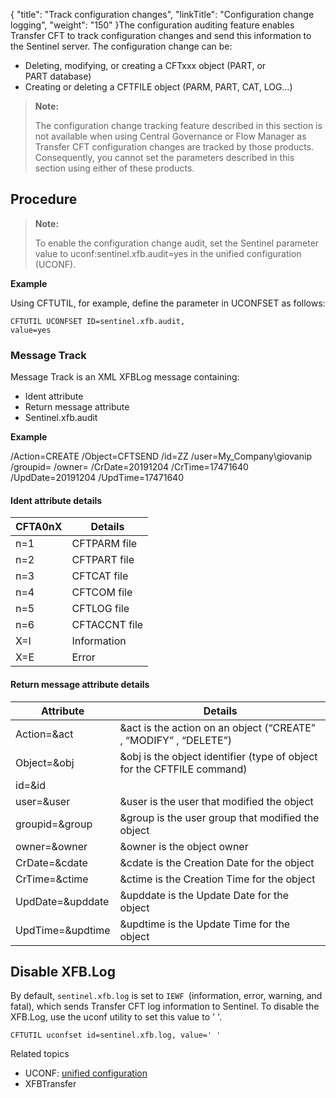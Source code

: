 {
    "title": "Track configuration changes",
    "linkTitle": "Configuration change logging",
    "weight": "150"
}The configuration auditing feature enables Transfer CFT to track configuration changes and send this information to the Sentinel
server. The configuration change can be:

-   Deleting, modifying, or creating a CFTxxx object (PART, or PART database)
-   Creating or deleting
    a CFTFILE object (PARM, PART, CAT, LOG…)

> **Note:**
>
> The configuration change tracking feature described in this section is not available when using Central Governance or Flow Manager as Transfer CFT configuration changes are tracked by those products. Consequently, you cannot set the parameters described in this section using either of these products.

## Procedure

> **Note:**
>
> To enable the configuration change audit, set the Sentinel parameter value  to  uconf:sentinel.xfb.audit=yes in the unified configuration (UCONF).

**Example**

Using CFTUTIL, for example, define the parameter in UCONFSET as follows:

```
CFTUTIL UCONFSET ID=sentinel.xfb.audit,
value=yes
```

### Message Track

Message Track is an XML  XFBLog message
containing:

-   Ident attribute
-   Return message attribute
-   Sentinel.xfb.audit

**Example**

/Action=CREATE /Object=CFTSEND /id=ZZ /user=My\_Company\\giovanip /groupid= /owner=      /CrDate=20191204 /CrTime=17471640 /UpdDate=20191204 /UpdTime=17471640

<span id="Ident attribute"></span>

#### Ident attribute details


| CFTA0nX  | Details  |
| --- | --- |
|  n=1  | CFTPARM file  |
|  n=2  | CFTPART file  |
|  n=3  | CFTCAT file  |
|  n=4  | CFTCOM file  |
|  n=5  | CFTLOG file  |
|  n=6  | CFTACCNT file  |
|  X=I  | Information  |
| X=E  | Error  |


<span id="Return message attribute"></span>

#### Return message attribute details


| Attribute  | Details  |
| --- | --- |
| Action=&amp;act  |  &amp;act is the action on an object (“CREATE” , “MODIFY” , “DELETE”)  |
| Object=&amp;obj  | &amp;obj is the object identifier (type of object for the CFTFILE command)  |
| id=&amp;id  |   |
| user=&amp;user  |  &amp;user is the user that modified the object  |
| groupid=&amp;group  | &amp;group is the user group that modified the object  |
| owner=&amp;owner  | &amp;owner is the object owner  |
| CrDate=&amp;cdate  | &amp;cdate is the Creation Date for the object  |
| CrTime=&amp;ctime  | &amp;ctime is the Creation Time for the object  |
| UpdDate=&amp;upddate  | &amp;upddate is the Update Date for the object  |
| UpdTime=&amp;updtime  | &amp;updtime is the Update Time for the object  |


## Disable XFB.Log

By default, `sentinel.xfb.log` is set to `IEWF `(information, error, warning, and fatal), which sends Transfer CFT log information to Sentinel. To disable the XFB.Log, use the uconf utility to set this value to ' '.

```
CFTUTIL uconfset id=sentinel.xfb.log, value=' '
```

Related topics

-   UCONF: [unified configuration](../../../admin_intro/uconf)
-   XFBTransfer
